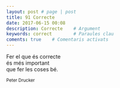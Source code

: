 ```yaml
---
layout: post # page | post
title: 91 Correcte
date: 2017-06-15 00:08 
description: Correcte    # Argument
keywords: correct        # Paraules clau
coments: true    # Comentaris activats
---
```


Fer el que és correcte<br />
és més important<br />
que fer les coses bé.<br />

<small>Peter Drucker</small>
